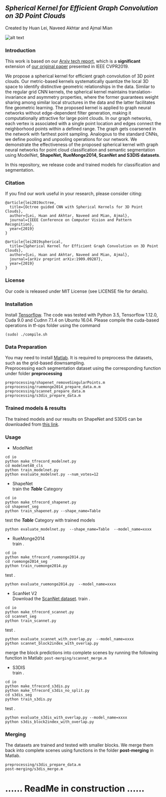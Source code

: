 ## *Spherical Kernel for Efficient Graph Convolution on 3D Point Clouds*
Created by Huan Lei, Naveed Akhtar and Ajmal Mian

![alt text](https://github.com/hlei-ziyan/SPH3D-GCN/blob/master/image/intro_arch.png)

### Introduction
This work is based on our [Arxiv tech report](https://arxiv.org/abs/1909.09287), which is a **significant** extension of [our original paper](http://openaccess.thecvf.com/content_CVPR_2019/html/Lei_Octree_Guided_CNN_With_Spherical_Kernels_for_3D_Point_Clouds_CVPR_2019_paper.html) presented in IEEE CVPR2019.

We propose a spherical kernel for efficient graph convolution of 3D point clouds. 
Our metric-based kernels systematically quantize the local 3D space 
to identify distinctive geometric relationships in the data. Similar to the regular grid CNN kernels, the spherical kernel maintains translation-invariance and asymmetry properties, where the former guarantees weight sharing among similar local structures in the  data and the latter facilitates fine geometric learning. 
The proposed kernel is applied to graph neural networks without edge-dependent filter generation, making it computationally attractive for large point clouds. 
In our graph networks, each vertex is associated with a single point location and edges connect the neighborhood points within a defined range. The graph gets coarsened in the network with farthest point sampling. 
Analogous to the standard CNNs, we define pooling and unpooling operations for our network. 
We demonstrate the effectiveness of the proposed spherical kernel with graph neural networks for point cloud classification and semantic segmentation using ModelNet, **ShapeNet, RueMonge2014, ScanNet and S3DIS datasets**.

In this repository, we release code and trained models for classification and segmentation.

### Citation
If you find our work useful in your research, please consider citing:

```
@article{lei2019octree,  
  title={Octree guided CNN with Spherical Kernels for 3D Point Clouds},  
  author={Lei, Huan and Akhtar, Naveed and Mian, Ajmal},  
  journal={IEEE Conference on Computer Vision and Pattern Recognition},  
  year={2019}  
}  
```
```
@article{lei2019spherical,  
  title={Spherical Kernel for Efficient Graph Convolution on 3D Point Clouds},  
  author={Lei, Huan and Akhtar, Naveed and Mian, Ajmal},  
  journal={arXiv preprint arXiv:1909.09287},  
  year={2019}  
}
```

### License
Our code is released under MIT License (see LICENSE file for details).

### Installation
Install [Tensorflow](https://www.tensorflow.org/install). The code was tested with Python 3.5, Tensorflow 1.12.0, Cuda 9.0 and Cudnn 7.1.4 on Ubuntu 16.04.
Please compile the cuda-based operations in tf-ops folder using the command
```
(sudo) ./compile.sh
```

### Data Preparation
You may need to install [Matlab](https://au.mathworks.com/products/matlab.html). It is required to preprocess the datasets, such as the grid-based downsampling.  
Preprocessing each segmentation dataset using the corresponding function under folder **preprocessing**
```
preprocessing/shapenet_removeSingularPoints.m
preprocessing/ruemonge2014_prepare_data.m.m
preprocessing/scannet_prepare_data.m
preprocessing/s3dis_prepare_data.m
```

### Trained models & results
The trained models and our results on ShapeNet and S3DIS can be downloaded from [this link](https://drive.google.com/open?id=1-085Tp4RI3eNbZSlOUo7T_F2qcjB8JeE).

### Usage

- ModelNet
```
cd io
python make_tfrecord_modelnet.py 
cd modelnet40_cls 
python train_modelnet.py  
python evaluate_modelnet.py --num_votes=12  
```

- ShapeNet   
train the ***Table*** Category
```
cd io   
python make_tfrecord_shapenet.py    
cd shapenet_seg   
python train_shapenet.py --shape_name=Table 
```
test the ***Table*** Category with trained models
```
python evaluate_modelnet.py  --shape_name=Table  --model_name=xxxx    
```

- RueMonge2014   
train . 
```
cd io 
python make_tfrecord_ruemonge2014.py    
cd ruemonge2014_seg    
python train_ruemonge2014.py  
```
test . 
```
python evaluate_ruemonge2014.py  --model_name=xxxx    
```

- ScanNet V2   
Download the [ScanNet dataset](https://github.com/ScanNet/ScanNet).
train . 
```
cd io  
python make_tfrecord_scannet.py  
cd scannet_seg  
python train_scannet.py  
```
test . 
```
python evaluate_scannet_with_overlap.py  --model_name=xxxx    
python scannet_block2index_with_overlap.py    
```
merge the block predictions into complete scenes by running the following function in Matlab:
```post-merging/scannet_merge.m```

- S3DIS    
train . 
```
cd io  
python make_tfrecord_s3dis.py    
python make_tfrecord_s3dis_no_split.py    
cd s3dis_seg  
python train_s3dis.py    
```
test . 
```
python evaluate_s3dis_with_overlap.py --model_name=xxxx    
python s3dis_block2index_with_overlap.py
```
### Merging
The datasets are trained and tested with smaller blocks. We merge them back into complete scenes using functions in the folder **post-merging** in Matlab.
```
preprocessing/s3dis_prepare_data.m
post-merging/s3dis_merge.m
```

# ...... ReadMe in construction ......
